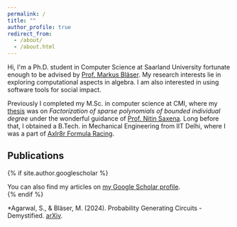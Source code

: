 ```yaml
---
permalink: /
title: ""
author_profile: true
redirect_from: 
  - /about/
  - /about.html
---
```


Hi, I'm a Ph.D. student in Computer Science at Saarland University fortunate enough to be advised by [Prof. Markus Bl&auml;ser](https://cc.cs.uni-saarland.de/). My research interests lie in exploring computational aspects in algebra. I am also interested in using software tools for social impact.

Previously I completed my M.Sc. in computer science at CMI, where my [thesis](https://www.cse.iitk.ac.in/users/nitin/theses/agarwal-2022.pdf) was on _Factorization of sparse polynomials of bounded individual degree_ under the wonderful guidance of [Prof. Nitin Saxena](https://www.cse.iitk.ac.in/users/nitin/). Long before that, I obtained a B.Tech. in Mechanical Engineering from IIT Delhi, where I was a part of [Axlr8r Formula Racing](https://automobileclub.iitd.ac.in/). 

Publications
------

{% if site.author.googlescholar %}
  <div class="wordwrap">You can also find my articles on <a href="{{site.author.googlescholar}}">my Google Scholar profile</a>.</div>
{% endif %}

*Agarwal, S., & Bläser, M. (2024). Probability Generating Circuits - Demystified. [arXiv](https://arxiv.org/pdf/2404.02912.pdf).
